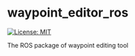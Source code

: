 # waypoint_editor_ros

[![License: MIT](https://img.shields.io/badge/License-MIT-yellow.svg)](https://opensource.org/licenses/MIT)

The ROS package of waypoint editing tool
